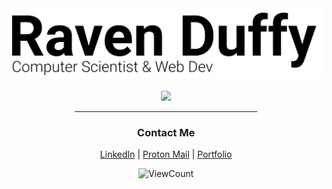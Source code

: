 <div align="center">
  <a href="https://ravenduffy.io">
    <img src="https://github.com/RavenDuffy/RavenDuffy/blob/master/DisplayCard.svg"></img>
  </a>
  
  <div>&nbsp;</div>
  
  <a href="https://mygitstats.com">
    <img max-width="320px" src="https://api.mygitstats.com/svg/40807825?nocache=%3C?php%20echo%20time();%20?%3E"></img>
  </a>
</div>

<div align="center" width="200px">
  <hr width="58%" />
  
  ### Contact Me
  
  [LinkedIn](https://linkedin.com/in/ravenduffy) |
  [Proton Mail](mailto:ravenduffy@pm.me?subject=Hi%20Raven!) |
  [Portfolio](https://RavenDuffy.com)
  
  ![ViewCount](https://views.whatilearened.today/views/github/RavenDuffy/RavenDuffy.svg)

</div>
